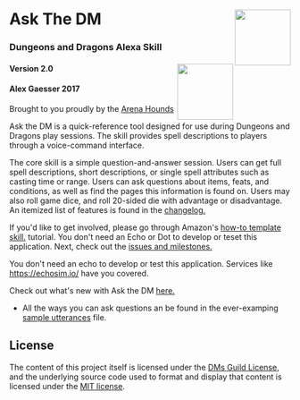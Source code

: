 # Ask The DM <img align="right" width="100" height="100" src="https://user-images.githubusercontent.com/5423475/30412600-78bf1798-98cd-11e7-9fc3-1622dd4cdbc6.png"> 
### Dungeons and Dragons Alexa Skill 
#### Version 2.0 <img align="right" width="100" height="100" src="https://user-images.githubusercontent.com/5423475/30412603-7c8eb180-98cd-11e7-88b5-67b74cd3258e.png">
#### Alex Gaesser 2017 

Brought to you proudly by the [Arena Hounds](https://github.com/omegabytes/askTheDM/blob/master/AUTHORS.md)

Ask the DM is a quick-reference tool designed for use during Dungeons and Dragons play sessions. The skill provides spell descriptions to players through a voice-command interface.

The core skill is a simple question-and-answer session. Users can get full spell descriptions, short descriptions, or single spell attributes such as casting time or range. Users can ask questions about items, feats, and conditions, as well as find the pages this information is found on. Users may also roll game dice, and roll 20-sided die with advantage or disadvantage. An itemized list of features is found in the [changelog.](CHANGELOG.md)

If you'd like to get involved, please go through Amazon's [how-to template skill.](https://github.com/alexa/skill-sample-nodejs-howto) tutorial. You don't need an Echo or Dot to develop or teset this application. Next, check out the [issues and milestones.](https://github.com/omegabytes/askTheDM/issues)

You don't need an echo to develop or test this application. Services like https://echosim.io/ have you covered.

Check out what's new with Ask the DM [here.](https://github.com/omegabytes/askTheDM/blob/master/CHANGELOG.md)

- All the ways you can ask questions an be found in the ever-examping [sample utterances](https://github.com/omegabytes/askTheDM/blob/master/speechAssets/SampleUtterances_en_US.txt) file.

## License

The content of this project itself is licensed under the [DMs Guild License](https://support.dmsguild.com/hc/en-us/articles/217028818-Content-Guidelines), and the underlying source code used to format and display that content is licensed under the [MIT license](http://opensource.org/licenses/mit-license.php).
